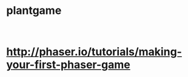 # plantgame
<html>
<head>
  <style>
    canvas {
      background-color: blue;
    }
  </style>
</head>
<body onload="startGame()">
  <script>
  //var myGamePiece;
  var canvas = document.getElementbyId("canvas");
  var ctx = canvas.getContext("2d");

  function startGame() {  
    myGameArea.start();  
    myGamePiece = new component(30, 30, "red", 10, 120);
  }

  var myGameArea = { 
      canvas: document.creatElement("canvas");  
      start: function() {    
        this.canvas.width = 480;    
        this.canvas.height = 270;    
        this.context = this.canvas.getContext("2d");    
        document.body.insertBefore(this.canvas, document.body.childNodes[0]);  
    }
    clear : function() {
        this.context.clearRect(0, 0, this.canvas.width, this.canvas.height);
        }
  }

  </script>
  <br>
  <h1>
  <a href=http://phaser.io/tutorials/making-your-first-phaser-game>http://phaser.io/tutorials/making-your-first-phaser-game</a>
  </h1>
</body>
</html>
